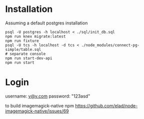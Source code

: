 
# Installation #

Assuming a default postgres installation
```
psql -U postgres -h localhost < ./sql/init_db.sql
npm run knex migrate:latest
npm run fixture
psql -U tcs -h localhost -d tcs < ./node_modules/connect-pg-simple/table.sql
# separate console
npm run start-dev-api
npm run start
```

# Login
username: v@v.com
password: "123asd"

to build imagemagick-native
npm
https://github.com/elad/node-imagemagick-native/issues/69
